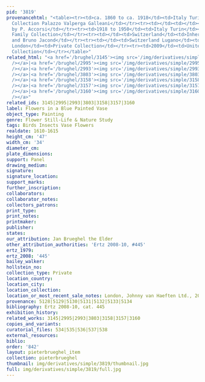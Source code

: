 ```yaml
---
pid: '3819'
provenancehtml: "<table><tr><td>ca. 1860 to ca. 1918</td><td>Italy Turin</td><td>Gattino
  Collection Palazzo Valperga Galleani</td></tr><tr><td></td><td></td><td>Acquired
  by P. Accorsi</td></tr><tr><td>1918 to 1950</td><td>Italy Turin</td><td>Guglielmetti
  Family Collection</td></tr><tr><td></td><td>Switzerland</td><td>Inherited by Ida
  and Bruno Jacond</td></tr><tr><td></td><td>Switzerland Lugano</td><td>Private Collection</td></tr><tr><td>2007</td><td>England
  London</td><td>Private Collection</td></tr><tr><td>2009</td><td>United States</td><td>Private
  Collection</td></tr></table>"
related_html: "<a href='/brughel/3145'><img src='/img/derivatives/simple/3145/thumbnail.jpg'
  /></a>|<a href='/brughel/2995'><img src='/img/derivatives/simple/2995/thumbnail.jpg'
  /></a>|<a href='/brughel/2993'><img src='/img/derivatives/simple/2993/thumbnail.jpg'
  /></a>|<a href='/brughel/3803'><img src='/img/derivatives/simple/3803/thumbnail.jpg'
  /></a>|<a href='/brughel/3158'><img src='/img/derivatives/simple/3158/thumbnail.jpg'
  /></a>|<a href='/brughel/3157'><img src='/img/derivatives/simple/3157/thumbnail.jpg'
  /></a>|<a href='/brughel/3160'><img src='/img/derivatives/simple/3160/thumbnail.jpg'
  /></a>"
related_ids: 3145|2995|2993|3803|3158|3157|3160
label: Flowers in a Blue Painted Vase
object_type: Painting
genre: Flower Still-Life & Nature Study
tags: Birds Insects Vase Flowers
realdate: 1610-1615
height_cm: '47'
width_cm: '34'
diameter_cm:
plate_dimensions:
support: Panel
drawing_medium:
signature:
signature_location:
support_marks:
further_inscription:
collaborators:
collaborator_notes:
collectors_patrons:
print_type:
print_notes:
printmaker:
publisher:
states:
our_attribution: Jan Brueghel the Elder
other_attribution_authorities: 'Ertz 2008-10, #445'
ertz_1979:
ertz_2008: '445'
bailey_walker:
hollstein_no:
collection_type: Private
location_country:
location_city:
location_collection:
location_or_most_recent_sale_notes: London, Johnny van Haeften Ltd., 2009
provenance: 5128|5129|5130|5131|5132|5133|5134
bibliography: Ertz 2008-10, cat. 445
exhibition_history:
related_works: 3145|2995|2993|3803|3158|3157|3160
copies_and_variants:
curatorial_files: 534|535|536|537|538
external_resources:
biblio:
order: '842'
layout: pieterbrueghel_item
collection: pieterbrueghel
thumbnail: img/derivatives/simple/3819/thumbnail.jpg
full: img/derivatives/simple/3819/full.jpg
---
```

